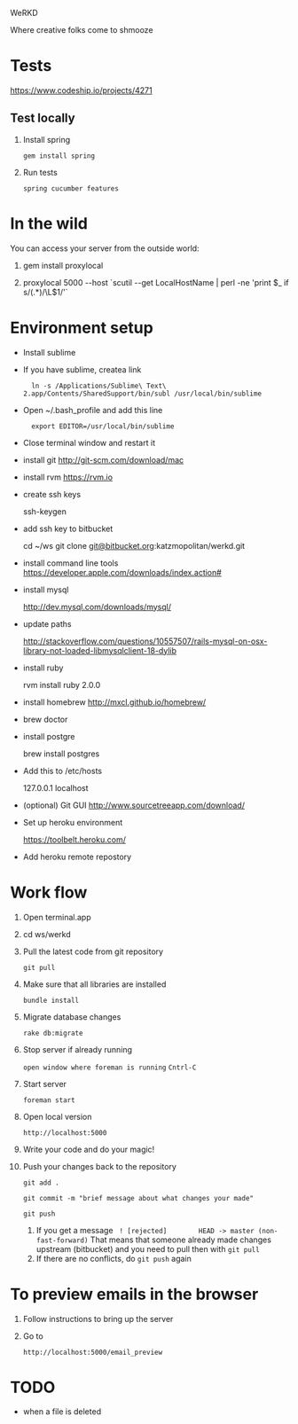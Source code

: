 WeRKD

Where creative folks come to shmooze

# Tests

https://www.codeship.io/projects/4271

## Test locally

1. Install spring

    `gem install spring`

1. Run tests

    `spring cucumber features`

# In the wild

You can access your server from the outside world:

1. gem install proxylocal

2. proxylocal 5000 --host \`scutil --get LocalHostName | perl -ne 'print $_ if s/(.*)/\L$1/'\`

# Environment setup

- Install sublime
- If you have sublime, createa link

        ln -s /Applications/Sublime\ Text\ 2.app/Contents/SharedSupport/bin/subl /usr/local/bin/sublime

- Open ~/.bash_profile and add this line

        export EDITOR=/usr/local/bin/sublime

- Close terminal window and restart it
- install git http://git-scm.com/download/mac
- install rvm https://rvm.io
- create ssh keys

	ssh-keygen

- add ssh key to bitbucket

	cd ~/ws
	git clone git@bitbucket.org:katzmopolitan/werkd.git

- install command line tools https://developer.apple.com/downloads/index.action#
- install mysql

	http://dev.mysql.com/downloads/mysql/

- update paths

    http://stackoverflow.com/questions/10557507/rails-mysql-on-osx-library-not-loaded-libmysqlclient-18-dylib

- install ruby

	rvm install ruby 2.0.0

- install homebrew http://mxcl.github.io/homebrew/
- brew doctor
- install postgre

	brew install postgres

- Add this to /etc/hosts

    127.0.0.1 localhost

- (optional) Git GUI http://www.sourcetreeapp.com/download/
- Set up heroku environment

    https://toolbelt.heroku.com/

- Add heroku remote repostory

# Work flow

1. Open terminal.app
2. cd ws/werkd
3. Pull the latest code from git repository

	`git pull`

4. Make sure that all libraries are installed

    `bundle install`

5. Migrate database changes

    `rake db:migrate`

6. Stop server if already running

    `open window where foreman is running`
    `Cntrl-C`

7. Start server

	`foreman start`

8. Open local version

    `http://localhost:5000`

9. Write your code and do your magic!

10. Push your changes back to the repository

    `git add .`

	`git commit -m "brief message about what changes your made"`

	`git push`

    1. If you get a message
	` ! [rejected]        HEAD -> master (non-fast-forward)`
	That means that someone already made changes upstream (bitbucket) and you need to pull then with `git pull`
	2. If there are no conflicts, do `git push` again

# To preview emails in the browser

1. Follow instructions to bring up the server
2. Go to

    `http://localhost:5000/email_preview`

# TODO
- when a file is deleted
